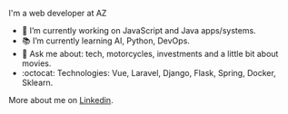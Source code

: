 I'm a web developer at AZ

- :briefcase: I’m currently working on JavaScript and Java apps/systems.
- :books: I’m currently learning AI, Python, DevOps.
- :game_die: Ask me about: tech, motorcycles, investments and a little bit about movies.
- :octocat: Technologies: Vue, Laravel, Django, Flask, Spring, Docker, Sklearn.


More about me on [Linkedin](https://www.linkedin.com/in/jlmelgarejo/).
